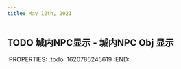 ```yaml
---
title: May 12th, 2021
---
```


## TODO 城内NPC显示 - 城内NPC Obj 显示
:PROPERTIES:
:todo: 1620786245619
:END:
